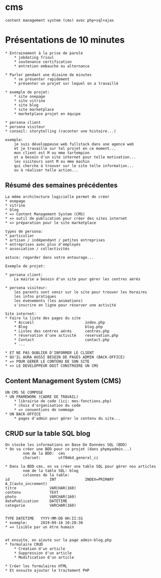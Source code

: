 # cms

    content management system (cms) avec php+sql+ajax

# Présentations de 10 minutes

    * Entrainement à la prise de parole
        * jobdating frioul
        * soutenance certification
        * entretien embauche ou alternance

    * Parler pendant une dizaine de minutes
        * se présenter rapidement
        * présenter un projet sur lequel on a travaillé

    * exemple de projet:
        * site onepage
        * site vitrine
        * site blog
        * site marketplace
        * marketplace projet en équipe

    * persona client
    * persona visiteur
    * conseil: storytelling (raconter une histoire...)

    exemple:
        je suis développeuse web fullstack dans une agence web
        et je travaille sur tel projet en ce moment... 
        mon client est M ou mme tartempion
        et a besoin d'un site internet pour telle motivation...
        les visiteurs sont M ou mme machin
        qui cherche à trouver sur le site telle information...
        ou à réaliser telle action...

## Résumé des semaines précédentes

    La même architecture logicielle permet de créer
    * onepage
    * vitrine
    * blog
    * => Content Management System (CMS)
    * => outil de publication pour créer des sites internet
    * => préparation pour le site marketplace

    types de persona:
    * particulier
    * artisan / indépendant / petites entreprises
    * entreprises avec plus d'employés
    * association / collectivités 

    astuce: regarder dans votre entourage...

    Exemple de projet:

    * persona client:
        La mairie a besoin d'un site pour gérer les centres aérés

    * persona visiteur:
        les parents vont venir sur le site pour trouver les horaires
        les infos pratiques
        les événements (les animations)
        s'inscrire en ligne pour réserver une activité

    Site internet:
    * Faire la liste des pages du site
        * Accueil                       index.php
        * Blog                          blog.php
        * Listes des centres aérés      centres.php
        * réservation d'une activité    reservation.php
        * Contact                       contact.php
        * ...

    * ET NE PAS OUBLIER D'INFORMER LE CLIENT
    * QU'IL AURA AUSSI BESOIN DE PAGES ADMIN (BACK-OFFICE)
    * => POUR GERER LE CONTENU DE SON SITE
    * => LE DEVELOPPEUR DOIT CONSTRUIRE UN CMS

## Content Management System (CMS)

    UN CMS SE COMPOSE
    * UN FRAMEWORK (CADRE DE TRAVAIL)
        * librairie de code (ici: mes-fonctions.php)
        * choix d'organisation du code
        * => conventions de nommage
    * UN BACK-OFFICE
        * pages d'admin pour gérer le contenu du site...

## CRUD sur la table SQL blog

    On stocke les informations en Base De Données SQL (BDD)
    * On va créer une BDD pour ce projet (dans phpmyadmin...)
            nom de la BDD:  cms
            charset:        utf8mb4_general_ci

    * Dans la BDD cms, on va créer une table SQL pour gérer nos articles
            nom de la table SQL: blog
            colonnes de la table:
    id                  INT             INDEX=PRIMARY       A_I(auto_increment)
    titre               VARCHAR(160)
    contenu             TEXT
    photo               VARCHAR(160)
    datePublication     DATETIME
    categorie           VARCHAR(160)


    TYPE DATETIME   YYYY-MM-DD HH:II:SS
    * exemple:      2019-09-16 10:20:30
    * => lisible par un être humain

        
    et ensuite, on ajoute sur la page admin-blog.php
    * formulaire CRUD
        * Création d'un article
        * Suppression d'un article
        * Modification d'un article

    * Créer les formulaires HTML
    * Et ensuite ajouter le traitement PHP    




